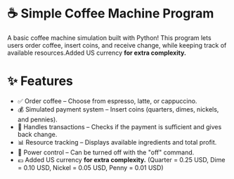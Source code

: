 # ☕ Simple Coffee Machine Program
A basic coffee machine simulation built with Python! This program lets users order coffee, insert coins, and receive change, while keeping track of available resources.Added US currency **for extra complexity.**

# ✨ Features
- ✅ Order coffee – Choose from espresso, latte, or cappuccino.
- 💰 Simulated payment system – Insert coins (quarters, dimes, nickels, and pennies).
- 🧮 Handles transactions – Checks if the payment is sufficient and gives back change.
- 📊 Resource tracking – Displays available ingredients and total profit.
- 🚨 Power control – Can be turned off with the "off" command.
- 💷 Added US currency **for extra complexity.**
(Quarter = 0.25 USD,
Dime = 0.10 USD,
Nickel = 0.05 USD,
Penny = 0.01 USD)
